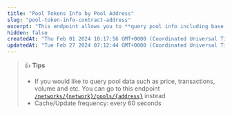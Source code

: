 ```yaml
---
title: "Pool Tokens Info by Pool Address"
slug: "pool-token-info-contract-address"
excerpt: "This endpoint allows you to **query pool info including base and quote token info based on provided pool contract address on a network**"
hidden: false
createdAt: "Thu Feb 01 2024 10:17:56 GMT+0000 (Coordinated Universal Time)"
updatedAt: "Tue Feb 27 2024 07:12:44 GMT+0000 (Coordinated Universal Time)"
---
```

> 👍 **Tips**
> 
> - If you would like to query pool data such as price, transactions, volume and etc. You can go to this endpoint [`/networks/{network}/pools/{address}`](/reference/pool_address) instead
> - Cache/Update frequency: every 60 seconds
